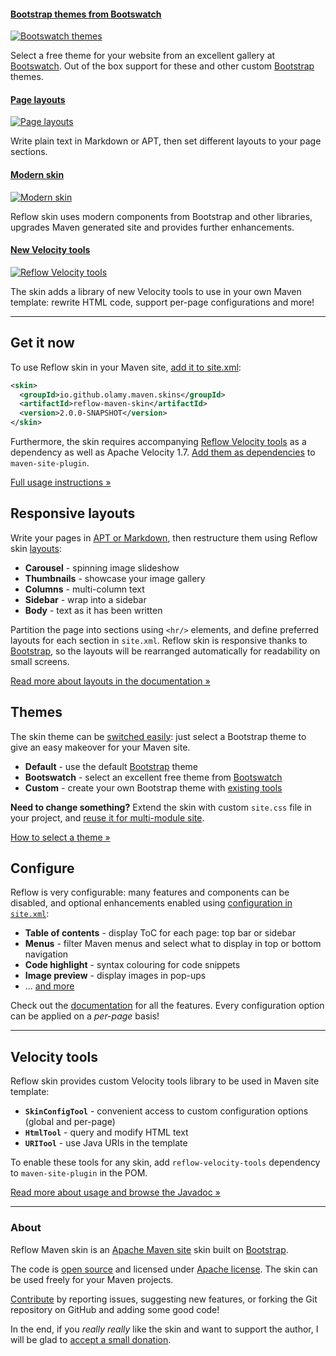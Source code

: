 #### [Bootstrap themes from Bootswatch][themes]

[![Bootswatch themes](images/carousel-themes.png)][themes]

Select a free theme for your website from an excellent gallery at [Bootswatch][bootswatch].
Out of the box support for these and other custom [Bootstrap][bootstrap] themes.


#### [Page layouts][reflow-layouts]

[![Page layouts](images/carousel-layouts.jpg)][reflow-layouts]

Write plain text in Markdown or APT, then set different layouts to your page sections.


#### [Modern skin][reflow-misc]

[![Modern skin](images/carousel-components.jpg)][reflow-misc]

Reflow skin uses modern components from Bootstrap and other libraries, upgrades Maven generated
site and provides further enhancements.


#### [New Velocity tools][reflow-tools]

[![Reflow Velocity tools](images/carousel-tools.png)][reflow-tools]

The skin adds a library of new Velocity tools to use in your own Maven template: rewrite HTML code,
support per-page configurations and more!


[bootswatch]: https://bootswatch.com
[bootstrap]: https://getbootstrap.com
[themes]: skin/themes/
[reflow-layouts]: skin/layouts.html
[reflow-misc]: skin/misc.html
[reflow-tools]: reflow-velocity-tools/


---


## Get it now

To use Reflow skin in your Maven site, [add it to site.xml][reflow-usage]:

```xml
<skin>
  <groupId>io.github.olamy.maven.skins</groupId>
  <artifactId>reflow-maven-skin</artifactId>
  <version>2.0.0-SNAPSHOT</version>
</skin>
```

Furthermore, the skin requires accompanying [Reflow Velocity tools][reflow-tools] as a dependency
as well as Apache Velocity 1.7.
[Add them as dependencies][reflow-usage] to `maven-site-plugin`.

[Full usage instructions &raquo;][reflow-usage]

[reflow-usage]: skin/


## Responsive layouts

Write your pages in [APT or Markdown][doxia-formats], then restructure them using Reflow skin
[layouts][reflow-layouts]:

-   **Carousel** - spinning image slideshow
-   **Thumbnails** - showcase your image gallery
-   **Columns** - multi-column text
-   **Sidebar** - wrap into a sidebar
-   **Body** - text as it has been written

Partition the page into sections using `<hr/>` elements, and define preferred layouts for each section in `site.xml`. Reflow skin is responsive thanks to [Bootstrap][bootstrap], so the layouts
will be rearranged automatically for readability on small screens.

[Read more about layouts in the documentation &raquo;][reflow-layouts]

[doxia-formats]: https://maven.apache.org/doxia/references/index.html


## Themes

The skin theme can be [switched easily][themes]: just select a Bootstrap theme
to give an easy makeover for your Maven site.

-   **Default** - use the default [Bootstrap][bootstrap] theme
-   **Bootswatch** - select an excellent free theme from [Bootswatch][bootswatch]
-   **Custom** - create your own Bootstrap theme with [existing tools][bootstrap-custom]

**Need to change something?** Extend the skin with custom `site.css` file in your project, and
[reuse it for multi-module site][reflow-multi].

[How to select a theme &raquo;][themes]

[bootstrap-custom]: https://twitter.github.com/bootstrap/customize.html
[reflow-multi]: skin/multi-module.html


## Configure

Reflow is very configurable: many features and components can be disabled, and optional
enhancements enabled using [configuration in `site.xml`][reflow-config]:

-   **Table of contents** - display ToC for each page: top bar or sidebar
-   **Menus** - filter Maven menus and select what to display in top or bottom navigation
-   **Code highlight** - syntax colouring for code snippets
-   **Image preview** - display images in pop-ups
-   ... [and more][reflow-config]

Check out the [documentation][reflow-config] for all the features. Every configuration option
can be applied on a _per-page_ basis!

[reflow-config]: skin/config.html


---


## Velocity tools

Reflow skin provides custom Velocity tools library to be used in Maven site template:

-   **`SkinConfigTool`** - convenient access to custom configuration options (global and per-page)
-   **`HtmlTool`** - query and modify HTML text
-   **`URITool`** - use Java URIs in the template

To enable these tools for any skin, add `reflow-velocity-tools` dependency to
`maven-site-plugin` in the POM.

[Read more about usage and browse the Javadoc &raquo;][reflow-tools]


---


### About

Reflow Maven skin is an [Apache Maven site][mvn-site] skin built on [Bootstrap][bootstrap].

The code is [open source][reflow-github] and licensed under [Apache license][apache-license].
The skin can be used freely for your Maven projects.

[Contribute][contribute] by reporting issues, suggesting new features, or forking the
Git repository on GitHub and adding some good code!

In the end, if you _really really_ like the skin and want to support the author, I will
be glad to [accept a small donation][donate].

[mvn-site]: https://maven.apache.org/guides/mini/guide-site.html
[apache-license]: https://www.apache.org/licenses/LICENSE-2.0
[contribute]: contribute.html
[reflow-github]: https://github.com/olamy/reflow-maven-skin/
[donate]: https://www.paypal.com/cgi-bin/webscr?cmd=_s-xclick&amp;hosted_button_id=QWKNRFZH52828
